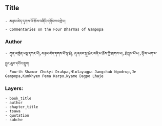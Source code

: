 ## Title
	- མཉམ་མེད་དྭགས་པོ་ཆོས་བཞིའི་དགོངས་འགྲེལ།
	- Commentaries on the Four Dharmas of Gampopa

### Author
	- ཀུན་མཁྱེན་པདྨ་དཀར་པོ།,མཉམ་མེད་དྭགས་པོ་ལྷ་རྗེ།,ཞྭ་དམར་སྐུ་ཕྲེང་བཞི་པ་ཆོས་ཀྱི་གྲགས་པ།,རྗེ་སྒམ་པོ་པ།,ལྷོ་ལ་ཡག་པ་བྱུང་ཆུབ་དངོས་གྲུབ།
	- Fourth Shamar Chokyi Drakpa,Hlolayagpa Jangchub Ngodrup,Je Gampopa,Kunkhyen Pema Karpo,Nyame Dagpo Lhaje

### Layers:
	- book_title
	- author
	- chapter_title
	- tsawa
	- quotation
	- sabche
